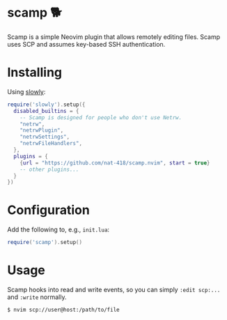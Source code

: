 # scamp 🐕

Scamp is a simple Neovim plugin that allows remotely editing files.
Scamp uses SCP and assumes key-based SSH authentication.

# Installing

Using [slowly](https://github.com/nat-418/slowly.nvim):

```lua
require('slowly').setup({
  disabled_builtins = {
    -- Scamp is designed for people who don't use Netrw.
    "netrw",
    "netrwPlugin",
    "netrwSettings",
    "netrwFileHandlers",
  },
  plugins = {
    {url = "https://github.com/nat-418/scamp.nvim", start = true}
    -- other plugins...
  }
})
```

# Configuration

Add the following to, e.g., `init.lua`:
```lua
require('scamp').setup()
```

# Usage

Scamp hooks into read and write events, so you can simply
`:edit scp:...` and `:write` normally.

```bash
$ nvim scp://user@host:/path/to/file
```

